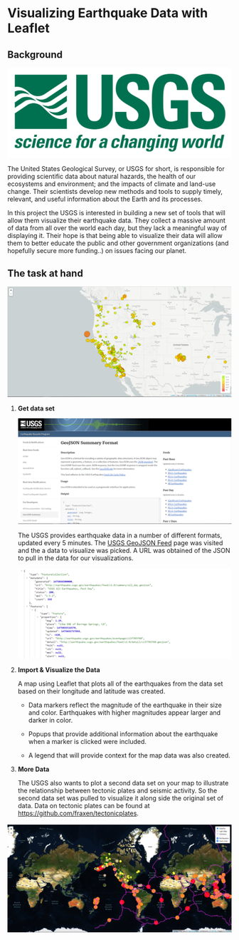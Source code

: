 # Visualizing Earthquake Data with Leaflet

## Background

![1-Logo](Leaflet/Images/1-Logo.png)

The United States Geological Survey, or USGS for short, is responsible for providing scientific data about natural hazards, the health of our ecosystems and environment; and the impacts of climate and land-use change. Their scientists develop new methods and tools to supply timely, relevant, and useful information about the Earth and its processes.

In this project the USGS is interested in building a new set of tools that will allow them visualize their earthquake data. They collect a massive amount of data from all over the world each day, but they lack a meaningful way of displaying it. Their hope is that being able to visualize their data will allow them to better educate the public and other government organizations (and hopefully secure more funding..) on issues facing our planet.

## The task at hand 

![2-BasicMap](Leaflet/Images/2-BasicMap.png)

1. **Get data set**

   ![3-Data](Leaflet/Images/3-Data.png)

   The USGS provides earthquake data in a number of different formats, updated every 5 minutes. The [USGS GeoJSON Feed](http://earthquake.usgs.gov/earthquakes/feed/v1.0/geojson.php) page was visited and the a data to visualize was picked. A URL was obtained of the JSON to pull in the data for our visualizations.

   ![4-JSON](Leaflet/Images/4-JSON.png)

2. **Import & Visualize the Data**

   A map using Leaflet that plots all of the earthquakes from the data set based on their longitude and latitude was created.

   * Data markers reflect the magnitude of the earthquake in their size and color. Earthquakes with higher magnitudes appear larger and darker in color.

   * Popups that provide additional information about the earthquake when a marker is clicked were included.

   * A legend that will provide context for the map data was also created.

3. **More Data**

    The USGS also wants to plot a second data set on your map to illustrate the relationship between tectonic plates and seismic activity. So the second data set was pulled to visualize it along side the original set of data. Data on tectonic plates can be found at <https://github.com/fraxen/tectonicplates>.

![More Data](Leaflet/Images/Final_Leaflet_Map.png)


